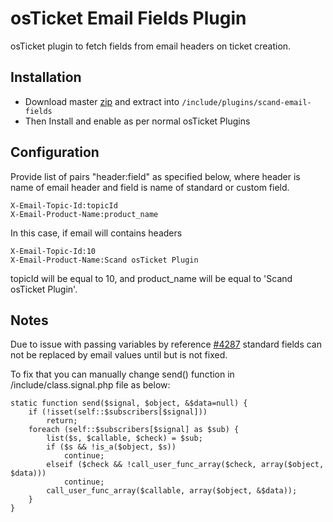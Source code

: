 # osTicket Email Fields Plugin
osTicket plugin to fetch fields from email headers on ticket creation.

## Installation
- Download master [zip](https://github.com/scand/osticket-email-fields/archive/master.zip) and extract into `/include/plugins/scand-email-fields`
- Then Install and enable as per normal osTicket Plugins

## Configuration
Provide list of pairs "header:field" as specified below, where header is name of email header and field is name of standard or custom field.
```
X-Email-Topic-Id:topicId
X-Email-Product-Name:product_name
```

In this case, if email will contains headers
```
X-Email-Topic-Id:10
X-Email-Product-Name:Scand osTicket Plugin
```
topicId will be equal to 10, and product_name will be equal to 'Scand osTicket Plugin'.

## Notes
Due to issue with passing variables by reference [#4287](https://github.com/osTicket/osTicket/issues/4287) standard fields can not be replaced by email values until but is not fixed.

To fix that you can manually change send() function in /include/class.signal.php file as below:
```
static function send($signal, $object, &$data=null) {
    if (!isset(self::$subscribers[$signal]))
        return;
    foreach (self::$subscribers[$signal] as $sub) {
        list($s, $callable, $check) = $sub;
        if ($s && !is_a($object, $s))
            continue;
        elseif ($check && !call_user_func_array($check, array($object, $data)))
            continue;
        call_user_func_array($callable, array($object, &$data));
    }
}
```
